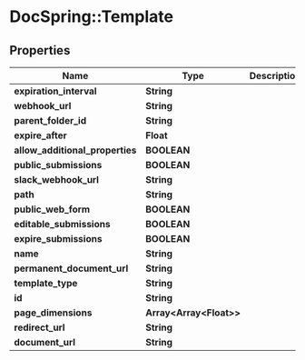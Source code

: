 # DocSpring::Template

## Properties
Name | Type | Description | Notes
------------ | ------------- | ------------- | -------------
**expiration_interval** | **String** |  | [optional] 
**webhook_url** | **String** |  | [optional] 
**parent_folder_id** | **String** |  | [optional] 
**expire_after** | **Float** |  | [optional] 
**allow_additional_properties** | **BOOLEAN** |  | [optional] 
**public_submissions** | **BOOLEAN** |  | [optional] 
**slack_webhook_url** | **String** |  | [optional] 
**path** | **String** |  | [optional] 
**public_web_form** | **BOOLEAN** |  | [optional] 
**editable_submissions** | **BOOLEAN** |  | [optional] 
**expire_submissions** | **BOOLEAN** |  | [optional] 
**name** | **String** |  | [optional] 
**permanent_document_url** | **String** |  | [optional] 
**template_type** | **String** |  | [optional] 
**id** | **String** |  | [optional] 
**page_dimensions** | **Array&lt;Array&lt;Float&gt;&gt;** |  | [optional] 
**redirect_url** | **String** |  | [optional] 
**document_url** | **String** |  | [optional] 


